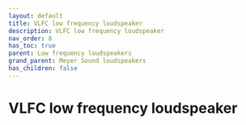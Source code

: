 ```yaml
---
layout: default
title: VLFC low frequency loudspeaker
description: VLFC low frequency loudspeaker
nav_order: 8
has_toc: true
parent: Low frequency loudspeakers
grand_parent: Meyer Sound loudspeakers
has_children: false
---
```


# VLFC low frequency loudspeaker